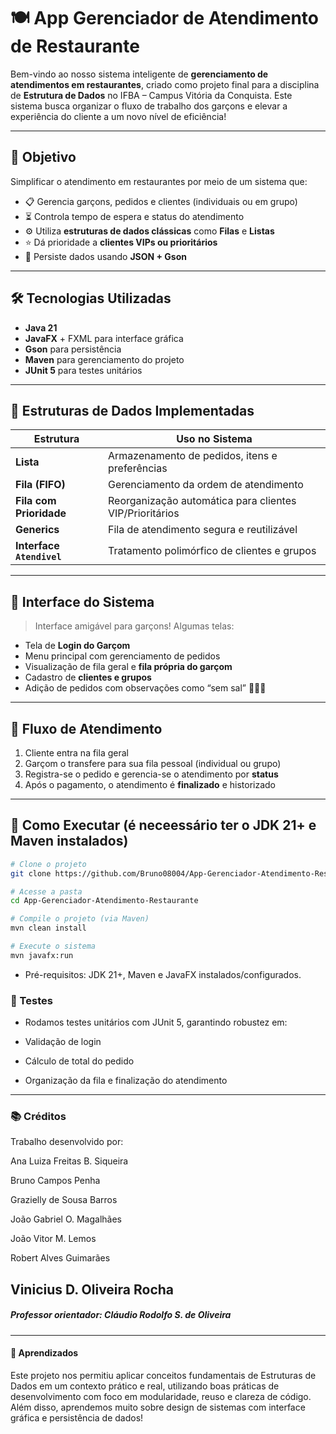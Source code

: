 # 🍽️ App Gerenciador de Atendimento de Restaurante

Bem-vindo ao nosso sistema inteligente de **gerenciamento de atendimentos em restaurantes**, criado como projeto final para a disciplina de **Estrutura de Dados** no IFBA – Campus Vitória da Conquista. Este sistema busca organizar o fluxo de trabalho dos garçons e elevar a experiência do cliente a um novo nível de eficiência!

---

## 🎯 Objetivo

Simplificar o atendimento em restaurantes por meio de um sistema que:
- 📋 Gerencia garçons, pedidos e clientes (individuais ou em grupo)
- ⏳ Controla tempo de espera e status do atendimento
- ⚙️ Utiliza **estruturas de dados clássicas** como **Filas** e **Listas**
- ⭐ Dá prioridade a **clientes VIPs ou prioritários**
- 💾 Persiste dados usando **JSON + Gson**

---

## 🛠️ Tecnologias Utilizadas

- **Java 21**
- **JavaFX** + FXML para interface gráfica
- **Gson** para persistência
- **Maven** para gerenciamento do projeto
- **JUnit 5** para testes unitários

---

## 🧠 Estruturas de Dados Implementadas

| Estrutura         | Uso no Sistema |
|-------------------|----------------|
| **Lista**         | Armazenamento de pedidos, itens e preferências |
| **Fila (FIFO)**   | Gerenciamento da ordem de atendimento |
| **Fila com Prioridade** | Reorganização automática para clientes VIP/Prioritários |
| **Generics**      | Fila de atendimento segura e reutilizável |
| **Interface `Atendivel`** | Tratamento polimórfico de clientes e grupos |

---

## 📸 Interface do Sistema

> Interface amigável para garçons! Algumas telas:

- Tela de **Login do Garçom**
- Menu principal com gerenciamento de pedidos
- Visualização de fila geral e **fila própria do garçom**
- Cadastro de **clientes e grupos**
- Adição de pedidos com observações como “sem sal” 🍕❌🧂

---

## 🔁 Fluxo de Atendimento

1. Cliente entra na fila geral
2. Garçom o transfere para sua fila pessoal (individual ou grupo)
3. Registra-se o pedido e gerencia-se o atendimento por **status**
4. Após o pagamento, o atendimento é **finalizado** e historizado

---

## 🚀 Como Executar (é neceessário ter o JDK 21+ e Maven instalados) 

```bash
# Clone o projeto
git clone https://github.com/Bruno08004/App-Gerenciador-Atendimento-Restaurante.git

# Acesse a pasta
cd App-Gerenciador-Atendimento-Restaurante

# Compile o projeto (via Maven)
mvn clean install

# Execute o sistema
mvn javafx:run
```

- Pré-requisitos: JDK 21+, Maven e JavaFX instalados/configurados.

### 🧪 Testes
- Rodamos testes unitários com JUnit 5, garantindo robustez em:

- Validação de login

- Cálculo de total do pedido

- Organização da fila e finalização do atendimento

--- 

### 📚 Créditos
Trabalho desenvolvido por:

Ana Luiza Freitas B. Siqueira

Bruno Campos Penha

Grazielly de Sousa Barros

João Gabriel O. Magalhães

João Vitor M. Lemos

Robert Alves Guimarães

Vinicius D. Oliveira Rocha
---
##### Professor orientador: Cláudio Rodolfo S. de Oliveira
---
#### 🧠 Aprendizados
Este projeto nos permitiu aplicar conceitos fundamentais de Estruturas de Dados em um contexto prático e real, utilizando boas práticas de desenvolvimento com foco em modularidade, reuso e clareza de código. Além disso, aprendemos muito sobre design de sistemas com interface gráfica e persistência de dados!


